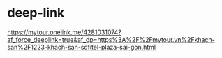 # deep-link

https://mytour.onelink.me/4281031074?af_force_deeplink=true&af_dp=https%3A%2F%2Fmytour.vn%2Fkhach-san%2F1223-khach-san-sofitel-plaza-sai-gon.html
